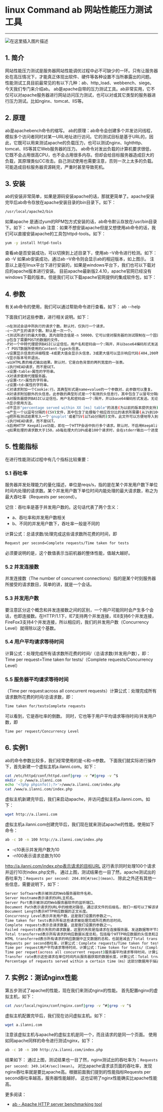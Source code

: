 #  linux Command ab 网站性能压力测试工具



--------------

![在这里插入图片描述](https://i-blog.csdnimg.cn/blog_migrate/0b9179cf2154684ba7027896316a276c.gif#pic_center)


## 1. 简介
网站性能压力测试是服务器网站性能调优过程中必不可缺少的一环。只有让服务器处在高压情况下，才能真正体现出软件、硬件等各种设置不当所暴露出的问题。
性能测试工具目前最常见的有以下几种：ab、http_load、webbench、siege。今天我们专门来介绍ab。
ab是apache自带的压力测试工具。ab非常实用，它不仅可以对apache服务器进行网站访问压力测试，也可以对或其它类型的服务器进行压力测试。比如nginx、tomcat、IIS等。

## 2. 原理
ab是apachebench命令的缩写。
ab的原理：ab命令会创建多个并发访问线程，模拟多个访问者同时对某一URL地址进行访问。它的测试目标是基于URL的，因此，它既可以用来测试apache的负载压力，也可以测试nginx、lighthttp、tomcat、IIS等其它Web服务器的压力。
ab命令对发出负载的计算机要求很低，它既不会占用很高CPU，也不会占用很多内存。但却会给目标服务器造成巨大的负载，其原理类似CC攻击。自己测试使用也需要注意，否则一次上太多的负载。可能造成目标服务器资源耗完，严重时甚至导致死机。
## 3. 安装
ab的安装非常简单，如果是源码安装apache的话，那就更简单了。apache安装完毕后ab命令存放在apache安装目录的bin目录下。如下：

```bash
/usr/local/apache2/bin
```

如果apache 是通过yum的RPM包方式安装的话，ab命令默认存放在/usr/bin目录下。如下：
which ab
注意：如果不想安装apache但是又想使用ab命令的话，我们可以直接安装apache的工具包httpd-tools。如下：

```bash
yum -y install httpd-tools
```

查看ab是否安装成功，可以切换到上述目录下，使用ab –V命令进行检测。如下：
ab -V
如果ab安装成功，通过ab –V命令则会显示ab的相迎版本，如上图示。
注意以上是在linux平台下进行安装的，如果是windows平台下，我们也可以下载对应的apache版本进行安装。
目前apache最新版2.4.10，apache官网已经没有windows下载的版本。但是我们可以下载apache官网提供的集成软件包，如下：

## 4. 参数
有关ab命令的使用，我们可以通过帮助命令进行查看。如下：
ab --help

下面我们对这些参数，进行相关说明。如下：

```bash
-n在测试会话中所执行的请求个数。默认时，仅执行一个请求。
-c一次产生的请求个数。默认是一次一个。
-t测试所进行的最大秒数。其内部隐含值是-n 50000，它可以使对服务器的测试限制在一个固定的总时间以内。默认时，没有时间限制。
-p包含了需要POST的数据的文件。
-P对一个中转代理提供BASIC认证信任。用户名和密码由一个:隔开，并以base64编码形式发送。无论服务器是否需要(即, 是否发送了401认证需求代码)，此字符串都会被发送。
-T POST数据所使用的Content-type头信息。
-v设置显示信息的详细程度-4或更大值会显示头信息，3或更大值可以显示响应代码(404,200等),2或更大值可以显示警告和其他信息。
-V显示版本号并退出。
-w以HTML表的格式输出结果。默认时，它是白色背景的两列宽度的一张表。
-i执行HEAD请求，而不是GET。
-x设置<table>属性的字符串。
-X对请求使用代理服务器。
-y设置<tr>属性的字符串。
-z设置<td>属性的字符串。
-C对请求附加一个Cookie:行。其典型形式是name=value的一个参数对，此参数可以重复。
-H对请求附加额外的头信息。此参数的典型形式是一个有效的头信息行，其中包含了以冒号分隔的字段和值的对(如,"Accept-Encoding:zip/zop;8bit")。
-A对服务器提供BASIC认证信任。用户名和密码由一个:隔开，并以base64编码形式发送。无论服务器是否需要(即,是否发送了401认证需求代码)，此字符串都会被发送。
-h显示使用方法。
-d不显示"percentage served within XX [ms] table"的消息(为以前的版本提供支持)。
-e产生一个以逗号分隔的(CSV)文件，其中包含了处理每个相应百分比的请求所需要(从1%到100%)的相应百分比的(以微妙为单位)时间。由于这种格式已经“二进制化”，所以比'gnuplot'格式更有用。
-g把所有测试结果写入一个'gnuplot'或者TSV(以Tab分隔的)文件。此文件可以方便地导入到Gnuplot,IDL,Mathematica,Igor甚至Excel中。其中的第一行为标题。
-i执行HEAD请求，而不是GET。
-k启用HTTP KeepAlive功能，即在一个HTTP会话中执行多个请求。默认时，不启用KeepAlive功能。
-q如果处理的请求数大于150，ab每处理大约10%或者100个请求时，会在stderr输出一个进度计数。此-q标记可以抑制这些信息。
```

## 5. 性能指标
在进行性能测试过程中有几个指标比较重要：
### 5.1 吞吐率
服务器并发处理能力的量化描述，单位是reqs/s，指的是在某个并发用户数下单位时间内处理的请求数。某个并发用户数下单位时间内能处理的最大请求数，称之为最大吞吐率（Requests per second）。

记住：吞吐率是基于并发用户数的。这句话代表了两个含义：

 - a、吞吐率和并发用户数相关
 - b、不同的并发用户数下，吞吐率一般是不同的

计算公式：总请求数/处理完成这些请求数所花费的时间，即

```bash
Request per second=Complete requests/Time taken for tests
```

必须要说明的是，这个数值表示当前机器的整体性能，值越大越好。
### 5.2 并发连接数
并发连接数（The number of concurrent connections）指的是某个时刻服务器所接受的请求数目，简单的讲，就是一个会话。
### 5.3 并发用户数
要注意区分这个概念和并发连接数之间的区别，一个用户可能同时会产生多个会话，也即连接数。在HTTP/1.1下，IE7支持两个并发连接，IE8支持6个并发连接，FireFox3支持4个并发连接，所以相应的，我们的并发用户数（Concurrency Level）就得除以这个基数。
### 5.4 用户平均请求等待时间
计算公式：处理完成所有请求数所花费的时间/（总请求数/并发用户数），即：
Time per request=Time taken for tests/（Complete requests/Concurrency Level）
### 5.5 服务器平均请求等待时间

（Time per request:across all concurrent requests）计算公式：处理完成所有请求数所花费的时间/总请求数，即：

```bash
Time taken for/testsComplete requests
```

可以看到，它是吞吐率的倒数。
同时，它也等于用户平均请求等待时间/并发用户数，即

```bash
Time per request/Concurrency Level
```

## 6. 实例1
ab的命令参数比较多，我们经常使用的是-c和-n参数。
下面我们就实际进行操作下，首先新建一个虚拟主机a.ilanni.com。如下：

```bash
cat /etc/httpd/conf/httpd.conf|grep -v ^#|grep -v ^$
mkdir -p /www/a.ilanni.com
echo '<?php phpinfo();?>'>/www/a.ilanni.com/index.php
cat /www/a.ilanni.com/index.php
```

虚拟主机新建完毕后，我们来启动apache，并访问虚拟主机a.ilanni.com。如下：

```bash
wget http://a.ilanni.com
```

虚拟主机a.ilanni.com创建完毕后，我们现在就来测试apache的性能。使用如下命令：

```bash
ab -c 10 -n 100 http://a.ilanni.com/index.php
```

 - -c10表示并发用户数为10
 - -n100表示请求总数为100

http://a.ilanni.com/index.php表示请求的目标URL
这行表示同时处理100个请求并运行10次index.php文件。
通过上图，测试结果也一目了然，apache测试出的吞吐率为：`Requests per second: 204.89[#/sec](mean)。`
除此之外还有其他一些信息，需要说明下，如下：

```bash
Server Software表示被测试的Web服务器软件名称。
Server Hostname表示请求的URL主机名。
Server Port表示被测试的Web服务器软件的监听端口。
Document Path表示请求的URL中的根绝对路径，通过该文件的后缀名，我们一般可以了解该请求的类型。
Document Length表示HTTP响应数据的正文长度。
Concurrency Level表示并发用户数，这是我们设置的参数之一。
Time taken for tests表示所有这些请求被处理完成所花费的总时间。
Complete requests表示总请求数量，这是我们设置的参数之一。
Failed requests表示失败的请求数量，这里的失败是指请求在连接服务器、发送数据等环节发生异常，以及无响应后超时的情况。如果接收到的HTTP响应数据的头信息中含有2XX以外的状态码，则会在测试结果中显示另一个名为“Non-2xx responses”的统计项，用于统计这部分请求数，这些请求并不算在失败的请求中。
Total transferred表示所有请求的响应数据长度总和，包括每个HTTP响应数据的头信息和正文数据的长度。注意这里不包括HTTP请求数据的长度，仅仅为web服务器流向用户PC的应用层数据总长度。
HTML transferred表示所有请求的响应数据中正文数据的总和，也就是减去了Total transferred中HTTP响应数据中的头信息的长度。
Requests per second吞吐率，计算公式：Complete requests/Time taken for tests
Time per request用户平均请求等待时间，计算公式：Time token for tests/（Complete requests/Concurrency Level）。
Time per requet(across all concurrent request)服务器平均请求等待时间，计算公式：Time taken for tests/Complete requests，正好是吞吐率的倒数。也可以这么统计：Time per request/Concurrency Level。
Transfer rate表示这些请求在单位时间内从服务器获取的数据长度，计算公式：Total trnasferred/ Time taken for tests，这个统计很好的说明服务器的处理能力达到极限时，其出口宽带的需求量。
Percentage of requests served within a certain time（ms）这部分数据用于描述每个请求处理时间的分布情况，比如以上测试，80%的请求处理时间都不超过6ms，这个处理时间是指前面的Time per request，即对于单个用户而言，平均每个请求的处理时间。
```

## 7. 实例2：测试nginx性能
第五步测试了apache的性能，现在我们来测试nginx的性能。
首先配置nginx的虚拟主机，如下：

```bash
cat /usr/local/nginx/conf/nginx.conf|grep -v ^#|grep -v ^$
```

虚拟主机配置完毕后，我们现在访问虚拟主机。如下：

```bash
wget a.ilanni.com
```

注意该虚拟主机与apache的虚拟主机是同一个，而且请求的是同一个页面。
使用如同apache同样的命令进行测试nginx，如下：

```bash
ab -c 10 -n 100 http://a.ilanni.com/index.php
```

结果如下：
通过上图，测试结果也一目了然，nginx测试出的吞吐率为：`Requests per second: 349.14[#/sec](mean)`。
对比apache请求该页面的吞吐率，发现nginx吞吐率就是要比apache高。根据前面我们提到的性能指标Requests per second吞吐率越高，服务器性能越好。
这也证明了nginx性能确实比apache性能高。

更多阅读：

 - [ab - Apache HTTP server benchmarking tool](https://httpd.apache.org/docs/2.4/programs/ab.html)

